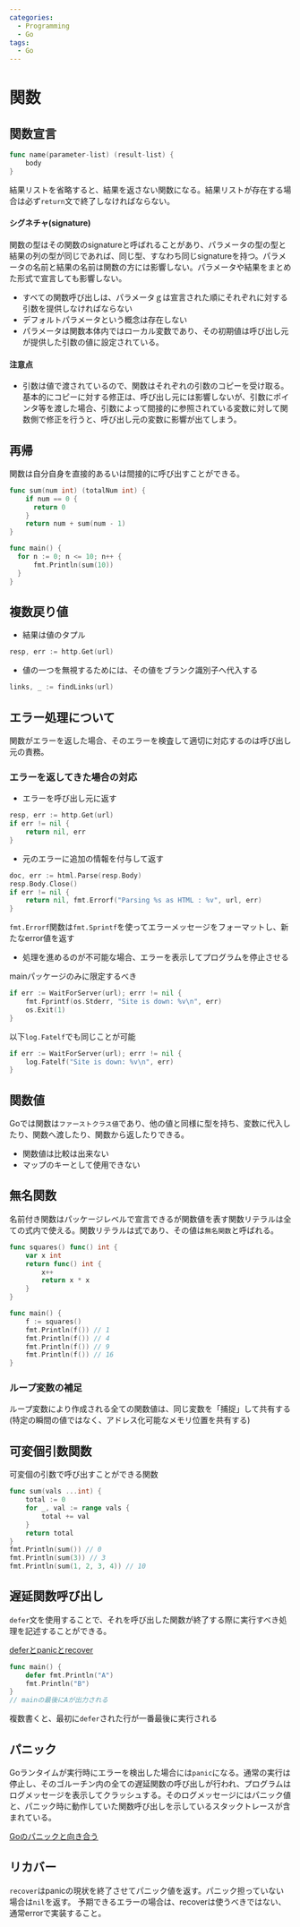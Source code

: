 ```yaml
---
categories:
  - Programming
  - Go
tags:
  - Go
---
```


# 関数

## 関数宣言

```go
func name(parameter-list) (result-list) {
    body
}
```

結果リストを省略すると、結果を返さない関数になる。結果リストが存在する場合は必ず`return`文で終了しなければならない。

#### シグネチャ(signature)

関数の型はその関数のsignatureと呼ばれることがあり、パラメータの型の型と結果の列の型が同じであれば、同じ型、すなわち同じsignatureを持つ。パラメータの名前と結果の名前は関数の方には影響しない。パラメータや結果をまとめた形式で宣言しても影響しない。

- すべての関数呼び出しは、パラメータｇは宣言された順にそれぞれに対する引数を提供しなければならない
- デフォルトパラメータという概念は存在しない
- パラメータは関数本体内ではローカル変数であり、その初期値は呼び出し元が提供した引数の値に設定されている。

#### 注意点
- 引数は値で渡されているので、関数はそれぞれの引数のコピーを受け取る。基本的にコピーに対する修正は、呼び出し元には影響しないが、引数にポインタ等を渡した場合、引数によって間接的に参照されている変数に対して関数側で修正を行うと、呼び出し元の変数に影響が出てしまう。

## 再帰

関数は自分自身を直接的あるいは間接的に呼び出すことができる。

```go
func sum(num int) (totalNum int) {
    if num == 0 {
      return 0
    }
    return num + sum(num - 1)
}

func main() {
  for n := 0; n <= 10; n++ {
      fmt.Println(sum(10))
  }
}
```

## 複数戻り値

- 結果は値のタプル

```go
resp, err := http.Get(url)
```

- 値の一つを無視するためには、その値をブランク識別子へ代入する

```go
links, _ := findLinks(url)
```

## エラー処理について

関数がエラーを返した場合、そのエラーを検査して適切に対応するのは呼び出し元の責務。

### エラーを返してきた場合の対応

- エラーを呼び出し元に返す

```go
resp, err := http.Get(url)
if err != nil {
    return nil, err
}
```

- 元のエラーに追加の情報を付与して返す

```go
doc, err := html.Parse(resp.Body)
resp.Body.Close()
if err != nil {
    return nil, fmt.Errorf("Parsing %s as HTML : %v", url, err)
}
```

`fmt.Errorf`関数は`fmt.Sprintf`を使ってエラーメッセージをフォーマットし、新たなerror値を返す

- 処理を進めるのが不可能な場合、エラーを表示してプログラムを停止させる

mainパッケージのみに限定するべき

```go
if err := WaitForServer(url); errr != nil {
    fmt.Fprintf(os.Stderr, "Site is down: %v\n", err)
    os.Exit(1)
}
```

以下`log.Fatelf`でも同じことが可能

```go
if err := WaitForServer(url); errr != nil {
    log.Fatelf("Site is down: %v\n", err)
}
```

## 関数値

Goでは関数は`ファーストクラス値`であり、他の値と同様に型を持ち、変数に代入したり、関数へ渡したり、関数から返したりできる。

- 関数値は比較は出来ない
- マップのキーとして使用できない

## 無名関数

名前付き関数はパッケージレベルで宣言できるが関数値を表す関数リテラルは全ての式内で使える。関数リテラルは式であり、その値は`無名関数`と呼ばれる。

```go
func squares() func() int {
    var x int
    return func() int {
        x++
        return x * x
    }
}

func main() {
    f := squares()
    fmt.Println(f()) // 1
    fmt.Println(f()) // 4
    fmt.Println(f()) // 9
    fmt.Println(f()) // 16
}
```

### ループ変数の補足

ループ変数により作成される全ての関数値は、同じ変数を「捕捉」して共有する(特定の瞬間の値ではなく、アドレス化可能なメモリ位置を共有する)

## 可変個引数関数

可変個の引数で呼び出すことができる関数

```go
func sum(vals ...int) {
    total := 0
    for _, val := range vals {
        total += val
    }
    return total
}
fmt.Println(sum()) // 0
fmt.Println(sum(3)) // 3
fmt.Println(sum(1, 2, 3, 4)) // 10
```

## 遅延関数呼び出し

`defer`文を使用することで、それを呼び出した関数が終了する際に実行すべき処理を記述することができる。

[deferとpanicとrecover](https://blog.amedama.jp/entry/2015/10/11/123535)

```go
func main() {
    defer fmt.Println("A")
    fmt.Println("B")
}
// mainの最後にAが出力される
```

複数書くと、最初に`defer`された行が一番最後に実行される

## パニック

Goランタイムが実行時にエラーを検出した場合には`panic`になる。通常の実行は停止し、そのゴルーチン内の全ての遅延関数の呼び出しが行われ、プログラムはログメッセージを表示してクラッシュする。そのログメッセージにはパニック値と、パニック時に動作していた関数呼び出しを示しているスタックトレースが含まれている。

[Goのパニックと向き合う](https://qiita.com/nnao45/items/b8edaf82ece4f8114ddb)

## リカバー

`recover`はpanicの現状を終了させてパニック値を返す。パニック担っていない場合は`nil`を返す。
予期できるエラーの場合は、recoverは使うべきではない、通常errorで実装すること。
